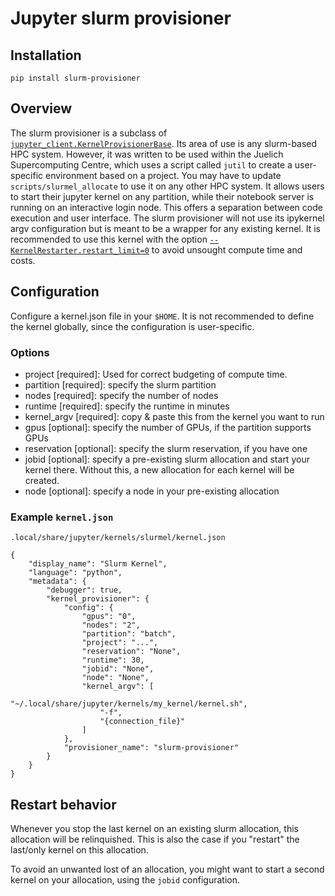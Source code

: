 # Jupyter slurm provisioner

## Installation
`pip install slurm-provisioner`

## Overview
The slurm provisioner is a subclass of [`jupyter_client.KernelProvisionerBase`](https://github.com/jupyter/jupyter_client/blob/v7.4.2/jupyter_client/provisioning/provisioner_base.py#L24). Its area of use is any slurm-based HPC system. However, it was written to be used within the Juelich Supercomputing Centre, which uses a script called `jutil` to create a user-specific environment based on a project. You may have to update `scripts/slurmel_allocate` to use it on any other HPC system.
It allows users to start their jupyter kernel on any partition, while their notebook server is running on an interactive login node.
This offers a separation between code execution and user interface. The slurm provisioner will not use its ipykernel argv configuration
but is meant to be a wrapper for any existing kernel. It is recommended to use this kernel with the option [`--KernelRestarter.restart_limit=0`](https://github.com/jupyter/jupyter_client/blob/v7.4.2/jupyter_client/restarter.py#L43) to avoid unsought compute time and costs.

## Configuration
Configure a kernel.json file in your `$HOME`. It is not recommended to define the kernel globally, since the configuration is user-specific.

### Options
 * project [required]: Used for correct budgeting of compute time.
 * partition [required]: specify the slurm partition
 * nodes [required]: specify the number of nodes
 * runtime [required]: specify the runtime in minutes
 * kernel_argv [required]: copy & paste this from the kernel you want to run
 * gpus [optional]: specify the number of GPUs, if the partition supports GPUs
 * reservation [optional]: specify the slurm reservation, if you have one
 * jobid [optional]: specify a pre-existing slurm allocation and start your kernel there. Without this, a new allocation for each kernel will be created.
 * node [optional]: specify a node in your pre-existing allocation

### Example `kernel.json`
`.local/share/jupyter/kernels/slurmel/kernel.json`
```
{
    "display_name": "Slurm Kernel",
    "language": "python",
    "metadata": {
        "debugger": true,
        "kernel_provisioner": {
            "config": {
                "gpus": "0",
                "nodes": "2",
                "partition": "batch",
                "project": "...",
                "reservation": "None",
                "runtime": 30,
                "jobid": "None",
                "node": "None",
                "kernel_argv": [
                    "~/.local/share/jupyter/kernels/my_kernel/kernel.sh",
                    "-f",
                    "{connection_file}"
                ]
            },
            "provisioner_name": "slurm-provisioner"
        }
    }
}
```

## Restart behavior
Whenever you stop the last kernel on an existing slurm allocation, this allocation will be relinquished.
This is also the case if you "restart" the last/only kernel on this allocation.

To avoid an unwanted lost of an allocation, you might want to start a second kernel on your allocation, using the `jobid` configuration.
